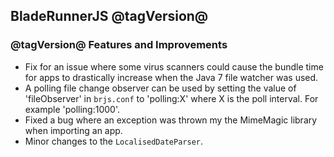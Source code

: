 ## BladeRunnerJS @tagVersion@

### @tagVersion@ Features and Improvements

- Fix for an issue where some virus scanners could cause the bundle time for apps to drastically increase when the Java 7 file watcher was used.
 - A polling file change observer can be used by setting the value of 'fileObserver' in `brjs.conf` to 'polling:X' where X is the poll interval. For example 'polling:1000'.
- Fixed a bug where an exception was thrown my the MimeMagic library when importing an app.
- Minor changes to the `LocalisedDateParser`.
